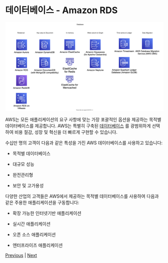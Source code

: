# 데이터베이스 - Amazon RDS

![](./images/Database3.svg)

AWS는 모든 애플리케이션의 요구 사항에 맞는 가장 포괄적인 옵션을 제공하는 목적별 데이터베이스를 제공합니다. AWS는 특별히 구축된 [데이터베이스](https://aws.amazon.com/products/databases/) 를 광범위하게 선택하여 비용 절감, 성장 및 혁신을 더 빠르게 구현할 수 있습니다.

수십만 명의 고객이 다음과 같은 특성을 가진 AWS 데이터베이스를 사용하고 있습니다:

- 목적별 데이터베이스

- 대규모 성능

- 완전관리형

- 보안 및 고가용성

다양한 산업의 고객들은  AWS에서 제공하는 목적별 데이터베이스를 사용하여 다음과 같은 주용한 애플리케이션을 구동합니다:

- 확장 가능한 인터넷기반 애플리케이션

- 실시간 애플리케이션

- 오픈 소스 애플리케이션

- 엔터프라이즈 애플리케이션

[Previous](./40-monitoring/monitoring/4-monitoring.md) | [Next](./50-rds/50-rds.md)